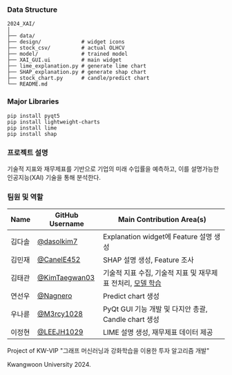 ### Data Structure

    2024_XAI/
    │
    ├── data/
    ├── design/             # widget icons
    ├── stock_csv/          # actual OLHCV
    ├── model/              # trained model
    ├── XAI_GUI.ui          # main widget
    ├── lime_explanation.py	# generate lime chart
    ├── SHAP_explanation.py	# generate shap chart
    ├── stock_chart.py      # candle/predict chart
    └── README.md

### Major Libraries
```
pip install pyqt5
pip install lightweight-charts
pip install lime
pip install shap
```

### 프로젝트 설명
 기술적 지표와 재무제표를 기반으로 기업의 미래 수입률을 예측하고, 이를 설명가능한 인공지능(XAI) 기술을 통해 분석한다.
 
 
### 팀원 및 역할

| Name            | GitHub Username                          | Main Contribution Area(s)         |
|------------------|------------------------------------------|-----------------------------------|
| 김다솔       | [@dasolkim7](https://github.com/dasolkim7) | Explanation widget에 Feature 설명 생성  |
| 김민재       | [@CanelE452](https://github.com/CanelE452) | SHAP 설명 생성, Feature 조사 |
| 김태관       | [@KimTaegwan03](https://github.com/KimTaegwan03) | 기술적 지표 수집, 기술적 지표 및 재무제표 전처리, [모델 학습](https://github.com/KimTaegwan03/KW_VIP_Financial_Statements_Analysis.git) |
| 연선우         | [@Nagnero](https://github.com/Nagnero)       | Predict chart 생성 |
| 우나륜    | [@M3rcy1028](https://github.com/M3rcy1028) | PyQt GUI 기능 개발 및 다지안 총괄, Candle chart 생성 |
| 이정현    | [@LEEJH1029](https://github.com/LEEJH1029) | LIME 설명 생성, 재무제표 데이터 제공 |


Project of KW-VIP "그래프 머신러닝과 강화학습을 이용한 투자 알고리즘 개발"

Kwangwoon University 2024.
